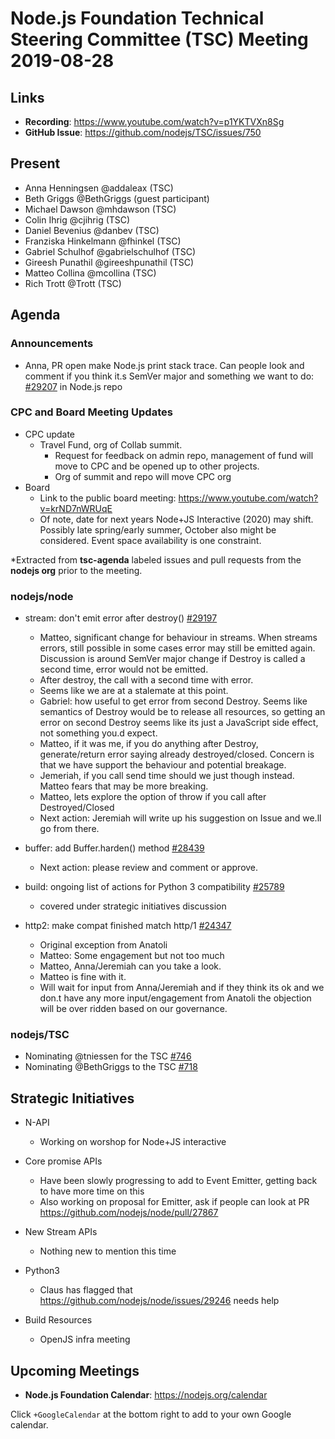 # Node.js Foundation Technical Steering Committee (TSC) Meeting 2019-08-28

## Links

* **Recording**:  https://www.youtube.com/watch?v=p1YKTVXn8Sg
* **GitHub Issue**: https://github.com/nodejs/TSC/issues/750

## Present

* Anna Henningsen @addaleax (TSC)
* Beth Griggs @BethGriggs (guest participant)
* Michael Dawson @mhdawson (TSC)
* Colin Ihrig @cjihrig (TSC)
* Daniel Bevenius @danbev (TSC)
* Franziska Hinkelmann @fhinkel (TSC)
* Gabriel Schulhof @gabrielschulhof (TSC)
* Gireesh Punathil @gireeshpunathil (TSC)
* Matteo Collina @mcollina (TSC)
* Rich Trott @Trott (TSC)

## Agenda

### Announcements

* Anna, PR open make Node.js print stack trace. Can people look and comment if you think it.s
  SemVer major and something we want to do: [#29207](https://github.com/nodejs/node/pull/29207) in Node.js repo

### CPC and Board Meeting Updates
  * CPC update
    * Travel Fund, org of Collab summit.
      * Request for feedback on admin repo, management of fund will move to CPC and be
         opened up to other projects.
      * Org of summit and repo will move CPC org
  * Board
    * Link to the public board meeting: https://www.youtube.com/watch?v=krND7nWRUqE
    * Of note, date for next years Node+JS Interactive (2020) may shift. Possibly late spring/early
      summer, October also might be considered. Event space availability is one constraint.
 
*Extracted from **tsc-agenda** labeled issues and pull requests from the **nodejs org** prior to the meeting.

### nodejs/node

* stream: don't emit error after destroy() [#29197](https://github.com/nodejs/node/pull/29197)
  * Matteo, significant change for behaviour in streams. When streams errors, still possible
    in some cases error may still be emitted again.  Discussion is around SemVer major change
    if Destroy is called a second time, error would not be emitted.
  * After destroy, the call with a second time with error.  
  * Seems like we are at a stalemate at this point.
  * Gabriel: how useful to get error from second Destroy.  Seems like semantics of Destroy 
    would be to release all resources, so getting an error on second Destroy seems like its just
    a JavaScript side effect, not something you.d expect.
  * Matteo, if it was me, if you do anything after Destroy, generate/return error saying already 
    destroyed/closed.  Concern is that we have support the behaviour and potential breakage.
  * Jemeriah, if you call send time should we just though instead. Matteo fears that may be more
    breaking.  
  * Matteo, lets explore the option of throw if you call after Destroyed/Closed
  * Next action: Jeremiah will write up his suggestion on Issue and we.ll go from there.

* buffer: add Buffer.harden() method [#28439](https://github.com/nodejs/node/pull/28439)
  * Next action: please review and comment or approve.

* build: ongoing list of actions for Python 3 compatibility [#25789](https://github.com/nodejs/node/issues/25789)
  * covered under strategic initiatives discussion 

* http2: make compat finished match http/1 [#24347](https://github.com/nodejs/node/pull/24347)
  * Original exception from Anatoli
  * Matteo: Some engagement but not too much
  * Matteo, Anna/Jeremiah can you take a look.
  * Matteo is fine with it.
  * Will wait for input from Anna/Jeremiah and if they think its ok and we don.t have any more
    input/engagement from Anatoli the objection will be over ridden based on our governance.

### nodejs/TSC

* Nominating @tniessen for the TSC [#746](https://github.com/nodejs/TSC/issues/746)
* Nominating @BethGriggs to the TSC [#718](https://github.com/nodejs/TSC/issues/718)

## Strategic Initiatives

* N-API 
  * Working on worshop for Node+JS interactive

* Core promise APIs
  * Have been slowly progressing to add to Event Emitter, getting back to have more time on this
  * Also working on proposal for Emitter, ask if people can look at PR
    https://github.com/nodejs/node/pull/27867
 
* New Stream APIs 
  * Nothing new to mention this time

* Python3 
  * Claus has flagged that  https://github.com/nodejs/node/issues/29246 needs help

* Build Resources
  * OpenJS infra meeting

## Upcoming Meetings

* **Node.js Foundation Calendar**: https://nodejs.org/calendar

Click `+GoogleCalendar` at the bottom right to add to your own Google calendar.


